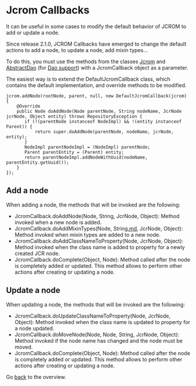 # Jcrom Callbacks #

It can be useful in some cases to modify the default behavior of JCROM to add or update a node.

Since release 2.1.0, JCROM Callbacks have emerged to change the default actions to add a node, to update a node, add mixin types...

To do this, you must use the methods from the classes [Jcrom](http://jcrom.googlecode.com/svn/trunk/apidocs/org/jcrom/Jcrom.html) and [AbstractDao](http://jcrom.googlecode.com/svn/trunk/apidocs/org/jcrom/dao/AbstractJcrDAO.html) (for [Dao support](DaoSupport.md)) with a JcromCallback object as a parameter.

The easiest way is to extend the DefaultJcromCallback class, which contains the default implementation, and override methods to be modified.

```
jcrom.addNode(rootNode, parent, null, new DefaultJcromCallback(jcrom) {
    @Override
    public Node doAddNode(Node parentNode, String nodeName, JcrNode jcrNode, Object entity) throws RepositoryException {
       if (!(parentNode instanceof NodeImpl) && !(entity instanceof Parent)) {
           return super.doAddNode(parentNode, nodeName, jcrNode, entity);
       }
       NodeImpl parentNodeImpl = (NodeImpl) parentNode;
       Parent parentEntity = (Parent) entity;
       return parentNodeImpl.addNodeWithUuid(nodeName, parentEntity.getUuid());
    }
});
```

## Add a node ##

When adding a node, the methods that will be invoked are the following:

  * JcromCallback.doAddNode(Node, String, JcrNode, Object): Method invoked when a new node is added.
  * JcromCallback.doAddMixinTypes(Node, String[.md](.md), JcrNode, Object): Method invoked when mixin types are added to a new node.
  * JcromCallback.doAddClassNameToProperty(Node, JcrNode, Object): Method invoked when the class name is added to property for a newly created JCR node.
  * JcromCallback.doComplete(Object, Node): Method called after the node is completely added or updated. This method allows to perform other actions after creating or updating a node.

## Update a node ##

When updating a node, the methods that will be invoked are the following:

  * JcromCallback.doUpdateClassNameToProperty(Node, JcrNode, Object): Method invoked when the class name is updated to property for a node updated.
  * JcromCallback.doMoveNode(Node, Node, String, JcrNode, Object): Method invoked if the node name has changed and the node must be moved.
  * JcromCallback.doComplete(Object, Node): Method called after the node is completely added or updated. This method allows to perform other actions after creating or updating a node.

Go [back](UserGuide.md) to the overview.